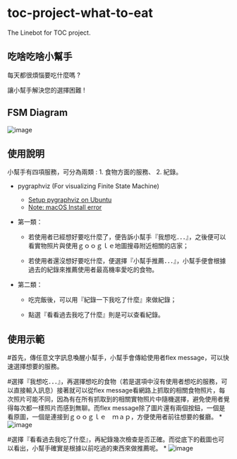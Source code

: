 # toc-project-what-to-eat

The Linebot for TOC project.


## 吃啥吃啥小幫手

每天都很煩惱要吃什麼嗎 ?

讓小幫手解決您的選擇困難 !


## FSM Diagram
![image](https://github.com/Shulammiteya/toc-project-what-to-eat/blob/main/machine_diagram.png?raw=true)


## 使用說明

小幫手有四項服務，可分為兩類 : 1. 食物方面的服務、  2. 紀錄。

* pygraphviz (For visualizing Finite State Machine)
    * [Setup pygraphviz on Ubuntu](http://www.jianshu.com/p/a3da7ecc5303)
	* [Note: macOS Install error](https://github.com/pygraphviz/pygraphviz/issues/100)


* 第一類：

	* 若使用者已經想好要吃什麼了，便告訴小幫手『我想吃．．．』，之後便可以看實物照片與使用ｇｏｏｇｌｅ地圖搜尋附近相關的店家；
	
	* 若使用者還沒想好要吃什麼，便選擇『小幫手推薦．．．』，小幫手便會根據過去的紀錄來推薦使用者最高機率愛吃的食物。
	
* 第二類：

	* 吃完飯後，可以用『紀錄一下我吃了什麼』來做紀錄；
	
	* 點選『看看過去我吃了什麼』則是可以查看紀錄。


## 使用示範

#首先，傳任意文字訊息喚醒小幫手，小幫手會傳給使用者flex message，可以快速選擇想要的服務。

#選擇『我想吃．．．』，再選擇想吃的食物（若是選項中沒有使用者想吃的服務，可以直接輸入訊息）接著就可以從flex message看網路上抓取的相關食物照片，每次照片可能不同，因為有在所有抓取到的相關實物照片中隨機選擇，避免使用者覺得每次都一樣照片而感到無聊。而flex message除了圖片還有兩個按鈕，一個是看原圖，一個是連接到ｇｏｏｇｌｅ　ｍａｐ，方便使用者前往想要的餐廳。
	* ![image](https://github.com/Shulammiteya/toc-project-what-to-eat/blob/main/img_fix/%E5%9C%96%E7%89%873.png?raw=true)
	
#選擇『看看過去我吃了什麼』，再紀錄幾次檢查是否正確。而從底下的截圖也可以看出，小幫手確實是根據以前吃過的東西來做推薦呢。
	* ![image](https://github.com/Shulammiteya/toc-project-what-to-eat/blob/main/img_fix/%E5%9C%96%E7%89%874.png?raw=true)
